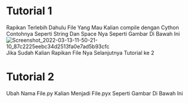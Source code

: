 # Tutorial 1
Rapikan Terlebih Dahulu File Yang Mau Kalian compile dengan Cython
Contohnya Seperti String Dan Space Nya Seperti Gambar Di Bawah Ini
![Screenshot_2022-03-13-11-50-21-10_87c2225eebc34d2513fa0e7ad5b93cfc](https://user-images.githubusercontent.com/101085369/158045594-d76b0945-78d6-4c8c-a2ea-d803f488938d.png)
Jika Sudah Kalian Rapikan File Nya Selanjutnya Tutorial ke 2

# Tutorial 2
Ubah Nama File.py Kalian Menjadi File.pyx Seperti Gambar Di Bawah Ini
